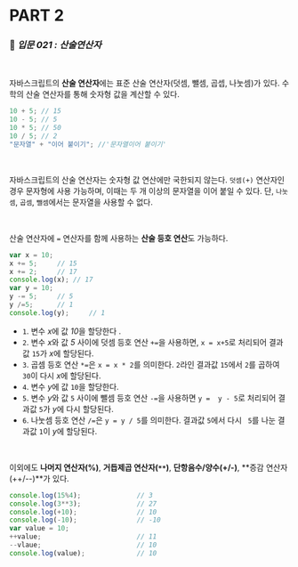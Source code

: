 # PART 2

###  :pencil: ***입문 021 :  산술연산자***

<br>

자바스크립트의 **산술 연산자**에는 표준 산술 연산자(덧셈, 뺄셈, 곱셉, 나눗셈)가 있다. 수학의 산술 연산자를 통해 숫자형 값을 계산할 수 있다. 

```javascript
10 + 5; // 15
10 - 5; // 5
10 * 5; // 50
10 / 5; // 2
"문자열" + "이어 붙이기"; //'문자열이어 붙이기'
```

<br>

자바스크립트의 산술 연산자는 숫자형 값 연산에만 국한되지 않는다. `덧셈(+)` 연산자인 경우 문자형에 사용 가능하며, 이때는 두 개 이상의 문자열을 이어 붙일 수 있다. 단, `나눗셈`, `곱셈`, `뺄셈`에서는 문자열을 사용할 수 없다.

<br>

산술 연산자에 `=` 연산자를 함께 사용하는 **산술 등호 연산**도 가능하다. 

```javascript
var x = 10;
x += 5;		// 15
x += 2;		// 17
console.log(x); // 17
var y = 10;
y -= 5; 	// 5
y /=5;		// 1
console.log(y);		// 1
```

- `1`. 변수 *x*에 값 *10*을 할당한다 .
- `2`. 변수 *x*와 값 *5* 사이에 덧셈 등호 연산 `+=`을 사용하면,  `x = x+5`로 처리되어 결과값 `15`가 *x*에 할당된다.
- `3`. 곱셈 등호 연산 `*=`은 `x = x * 2`를 의미한다. `2`라인 결과값 `15`에서 `2`를 곱하여 `30`이 다시 *x*에 할당된다.
- `4`. 변수 *y*에 값 `10`을 할당한다. 
- `5`. 변수 *y*와 값 `5` 사이에 뺄셈 등호 연산 `-=`을 사용하면 `y =  y - 5`로 처리되어 결과값 `5`가 *y*에 다시 할당된다. 
- `6`. 나눗셈 등호 연산 `/=`은 `y = y / 5`를 의미한다. 결과값 `5`에서 다시 ` 5`를 나눈 결과값 `1`이 *y*에 할당된다.

<br>

이외에도 **나머지 연산자(%)**, **거듭제곱 연산자(`**`)**, **단항음수/양수(+/-)**, **증감 연산자(++/--)**가 있다.

```javascript
console.log(15%4);				// 3
console.log(3**3);				// 27
console.log(+10);				// 10
console.log(-10);				// -10
var value = 10;
++value;						// 11
--vlaue;						// 10
console.log(value);				// 10
```

